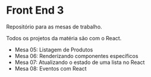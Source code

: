 <h1>Front End 3</h1>

<p>Repositório para as mesas de trabalho.</p>
<p> Todos os projetos da matéria são com o React.</p>

* Mesa 05: Listagem de Produtos
* Mesa 06: Renderizando componentes específicos
* Mesa 07: Atualizando o estado de uma lista no React
* Mesa 08: Eventos com React